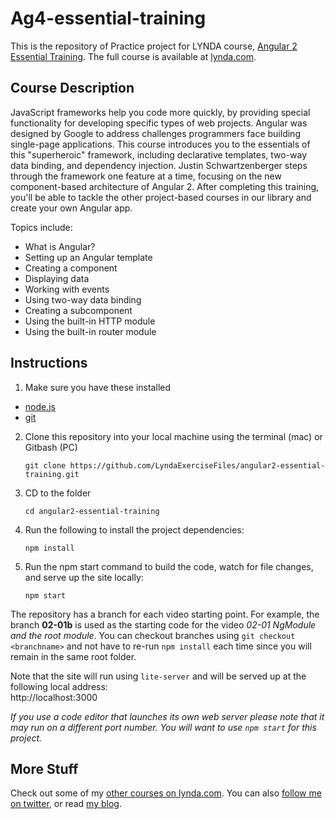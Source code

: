 # Ag4-essential-training

This is the repository of Practice project for LYNDA course, [Angular 2 Essential Training](https://www.lynda.com/AngularJS-tutorials/AngularJS-2-Essential-Training/422834-2.html).
The full course is available at [lynda.com](https://lynda.com).  

## Course Description

JavaScript frameworks help you code more quickly, by providing special functionality for developing specific types of web projects. Angular was designed by Google to address challenges programmers face building single-page applications. This course introduces you to the essentials of this "superheroic" framework, including declarative templates, two-way data binding, and dependency injection. Justin Schwartzenberger steps through the framework one feature at a time, focusing on the new component-based architecture of Angular 2. After completing this training, you'll be able to tackle the other project-based courses in our library and create your own Angular app.

Topics include:
- What is Angular?
- Setting up an Angular template
- Creating a component
- Displaying data
- Working with events
- Using two-way data binding
- Creating a subcomponent
- Using the built-in HTTP module
- Using the built-in router module

## Instructions

1. Make sure you have these installed
  - [node.js](http://nodejs.org/)
  - [git](http://git-scm.com/)

2. Clone this repository into your local machine using the terminal (mac) or Gitbash (PC)

    `git clone https://github.com/LyndaExerciseFiles/angular2-essential-training.git`

3. CD to the folder

    `cd angular2-essential-training`

4. Run the following to install the project dependencies:

    `npm install`

5. Run the npm start command to build the code, watch for file changes, and serve up the site locally:

    `npm start`

The repository has a branch for each video starting point. For example, the branch **02-01b** is used as the starting code for the video *02-01 NgModule and the root module*. You can checkout branches using `git checkout <branchname>` and not have to re-run `npm install` each time since you will remain in the same root folder.

Note that the site will run using `lite-server` and will be served up at the following local address:  
    http://localhost:3000

*If you use a code editor that launches its own web server please note that it may run on a different port number.
You will want to use `npm start` for this project.*

## More Stuff
Check out some of my [other courses on lynda.com](https://lynda.com/justinschwartzenberger).
You can also [follow me on twitter](https://twitter.com/schwarty), or read [my blog](http://schwarty.com).
